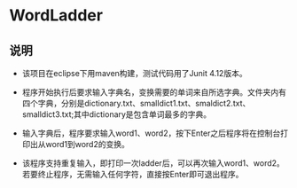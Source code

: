 # WordLadder
## 说明
- 该项目在eclipse下用maven构建，测试代码用了Junit 4.12版本。

- 程序开始执行后要求输入字典名，变换需要的单词来自所选字典。文件夹内有四个字典，分别是dictionary.txt、smalldict1.txt、smaldict2.txt、smalldict3.txt;其中dictionary是包含单词最多的字典。

- 输入字典后，程序要求输入word1、word2，按下Enter之后程序将在控制台打印出从word1到word2的变换。

- 该程序支持重复输入，即打印一次ladder后，可以再次输入word1、word2。若要终止程序，无需输入任何字符，直接按Enter即可退出程序。
